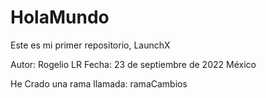 # HolaMundo
Este es mi primer repositorio, LaunchX

Autor: Rogelio LR
Fecha: 23 de septiembre de 2022
México

He Crado una rama llamada: ramaCambios
